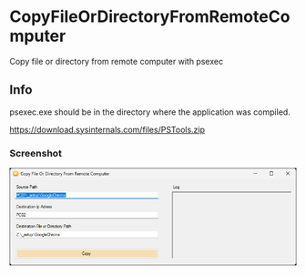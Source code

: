# CopyFileOrDirectoryFromRemoteComputer
Copy file or directory from remote computer with psexec

## Info
psexec.exe should be in the directory where the application was compiled.

https://download.sysinternals.com/files/PSTools.zip

### Screenshot

![Alt text](https://github.com/volkanustabas/CopyFileOrDirectoryFromRemoteComputer/blob/master/ss01.png "Screenshot")

